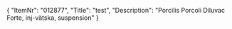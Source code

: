 {
  "ItemNr": "012877",
  "Title": "test",
  "Description": "Porcilis Porcoli Diluvac Forte, inj-vätska, suspension"
}
